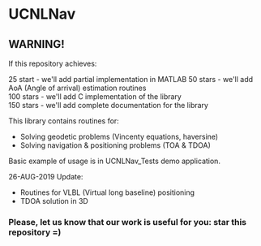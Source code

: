 # UCNLNav

## WARNING!

If this repository achieves:

25 start - we'll add partial implementation in MATLAB
50 stars - we'll add AoA (Angle of arrival) estimation routines  
100 stars - we'll add C implementation of the library  
150 stars - we'll add complete documentation for the library  

This library contains routines for:
* Solving geodetic problems (Vincenty equations, haversine)
* Solving navigation & positioning problems (TOA & TDOA)

Basic example of usage is in UCNLNav_Tests demo application.

26-AUG-2019 Update:  
* Routines for VLBL (Virtual long baseline) positioning
* TDOA solution in 3D


### Please, let us know that our work is useful for you: star this repository =)
